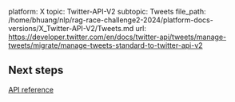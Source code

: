 platform: X
topic: Twitter-API-V2
subtopic: Tweets
file_path: /home/bhuang/nlp/rag-race-challenge2-2024/platform-docs-versions/X_Twitter-API-V2/Tweets.md
url: https://developer.twitter.com/en/docs/twitter-api/tweets/manage-tweets/migrate/manage-tweets-standard-to-twitter-api-v2

## Next steps

[API reference](https://developer.twitter.com/en/docs/twitter-api/tweets/manage-tweets "API reference")
